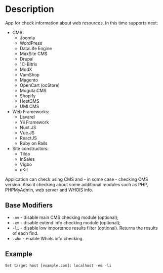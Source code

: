 # Description
App for check information about web resources.
In this time supports next:
* CMS:
  * Joomla
  * WordPress
  * DataLife Engine
  * MaxSite CMS
  * Drupal
  * 1C-Bitrix
  * ModX
  * VamShop
  * Magento
  * OpenCart (ocStore)
  * Moguta.CMS
  * Shopify
  * HostCMS
  * UMI.CMS
* Web Frameworks:
  * Lavarel
  * Yii Framework
  * Nuxt.JS
  * Vue.JS
  * ReactJS
  * Ruby on Rails
* Site constructors:
  * Tilda
  * InSales
  * Vigbo
  * uKit    
  
Application can check using CMS and - in some case - checking CMS version. Also it checking about some additional 
modules such as PHP, PHPMyAdmin, web server and WHOIS info.

## Base Modifiers
* `-mm`  - disable main CMS checking module (optional);
* `-em`  - disable extend info checking module (optional);
* `-li`  - disable low importance results filter (optional). Returns the results of each find.
* `-who` - enable WhoIs info checking.

## Example
`Set target host [example.com]: localhost -em -li`